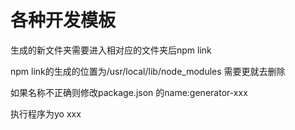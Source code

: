 # 各种开发模板
生成的新文件夹需要进入相对应的文件夹后npm link

npm link的生成的位置为/usr/local/lib/node_modules
需要更就去删除

如果名称不正确则修改package.json 的name:generator-xxx

执行程序为yo xxx